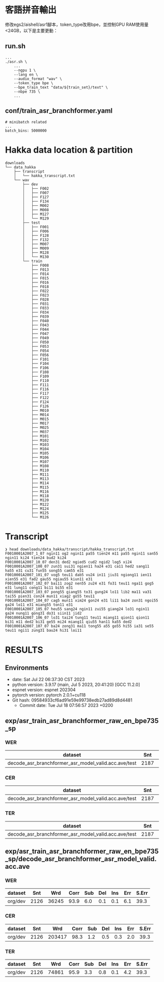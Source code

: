 # 客語拼音輸出

修改egs2/aishell/asr1腳本，token_type改用bpe，並控制GPU RAM使用量<24GB，以下是主要更動：

## run.sh
```
...
./asr.sh \
    ...
    --ngpu 1 \
    --lang en \
    --audio_format "wav" \
    --token_type bpe \
    --bpe_train_text "data/${train_set}/text" \
    --nbpe 735 \
    ...
```

## conf/train_asr_branchformer.yaml
```
# minibatch related
...
batch_bins: 5000000
```

# Hakka data location & partition
```
downloads
└── data_hakka
    ├── transcript
    │   └── hakka_transcript.txt
    └── wav
        ├── dev
        │   ├── F002
        │   ├── F007
        │   ├── F127
        │   ├── F134
        │   ├── M002
        │   ├── M008
        │   ├── M127
        │   └── M129
        ├── test
        │   ├── F001
        │   ├── F006
        │   ├── F128
        │   ├── F132
        │   ├── M007
        │   ├── M009
        │   ├── M128
        │   └── M130
        └── train
            ├── F008
            ├── F013
            ├── F014
            ├── F015
            ├── F016
            ├── F018
            ├── F022
            ├── F023
            ├── F028
            ├── F031
            ├── F033
            ├── F034
            ├── F039
            ├── F040
            ├── F043
            ├── F044
            ├── F047
            ├── F049
            ├── F050
            ├── F053
            ├── F054
            ├── F056
            ├── F101
            ├── F104
            ├── F106
            ├── F108
            ├── F109
            ├── F110
            ├── F111
            ├── F116
            ├── F117
            ├── F122
            ├── F124
            ├── F126
            ├── M010
            ├── M014
            ├── M015
            ├── M017
            ├── M025
            ├── M037
            ├── M101
            ├── M102
            ├── M103
            ├── M104
            ├── M105
            ├── M106
            ├── M107
            ├── M108
            ├── M110
            ├── M111
            ├── M113
            ├── M114
            ├── M115
            ├── M116
            ├── M118
            ├── M120
            ├── M122
            ├── M124
            ├── M125
            └── M126
```

# Transcript
```
❯ head downloads/data_hakka/transcript/hakka_transcript.txt
F0010001A2007_1_07 ngin11 og2 ngin11 pa55 tien24 m11 pa55 ngin11 san55 ngin11 ki24 tien24 bud2 ki24
F0010001A2007_10_07 den31 ded2 ngied5 cud2 ngid2 log5 xi24
F0010001A2007_100_07 zun31 sui31 ngien11 ha24 e31 ca11 hed2 sang11 ha55 e31 cu31 fun55 song55 cam55 e31
F0010001A2007_101_07 vog5 teu11 dab5 vu24 in11 jiu31 ngiong11 ien11 xien55 e31 fad2 gau55 ngiau55 kiun11 e31
F0010001A2007_102_07 bai11 zog2 nen55 zu24 e31 fo31 teu11 nga11 gog5 e31 lung11 cong11 bi11 bi55 e31
F0010001A2007_103_07 pong55 giang55 to31 gung24 lo11 lib2 ma11 va31 tai55 pien31 con24 mun11 xiag2 go55 teu11
F0010001A2007_104_07 cag5 mun11 xim24 gon24 e31 li11 ba24 zon31 ngoi55 ga24 lo11 e31 miang55 ton11 e31
F0010001A2007_105_07 heu55 sang24 ngin11 zui55 giang24 lo31 ngin11 ga24 nung11 gong31 do31 siin11 jid2
F0010001A2007_106_07 lo31 tai24 tung11 teu11 miang11 qion11 qion11 bi31 m11 ded2 bi31 ge55 mi24 miang11 qiu55 han11 ka55 ded2
F0010001A2007_107_07 ba24 zong31 ma11 tong55 a55 go55 hi55 ia31 se55 teu11 ngi11 zung31 bau24 hi31 loi11
```

# RESULTS
## Environments
- date: Sat Jul 22 06:37:30 CST 2023
- python version: 3.9.17 (main, Jul  5 2023, 20:41:20)  [GCC 11.2.0]
- espnet version: espnet 202304
- pytorch version: pytorch 2.0.1+cu118
- Git hash: 09584933cf6ad91e59e99738edb27ad89d8d4481
  - Commit date: Tue Jul 18 07:56:57 2023 +0200

## exp/asr_train_asr_branchformer_raw_en_bpe735_sp
### WER

|dataset|Snt|Wrd|Corr|Sub|Del|Ins|Err|S.Err|
|---|---|---|---|---|---|---|---|---|
|decode_asr_branchformer_asr_model_valid.acc.ave/test|2187|37456|93.8|5.9|0.3|0.1|6.3|45.1|

### CER

|dataset|Snt|Wrd|Corr|Sub|Del|Ins|Err|S.Err|
|---|---|---|---|---|---|---|---|---|
|decode_asr_branchformer_asr_model_valid.acc.ave/test|2187|210487|98.1|1.4|0.6|0.3|2.3|45.1|

### TER

|dataset|Snt|Wrd|Corr|Sub|Del|Ins|Err|S.Err|
|---|---|---|---|---|---|---|---|---|
|decode_asr_branchformer_asr_model_valid.acc.ave/test|2187|77036|96.1|3.3|0.5|0.1|4.0|45.1|

## exp/asr_train_asr_branchformer_raw_en_bpe735_sp/decode_asr_branchformer_asr_model_valid.acc.ave
### WER

|dataset|Snt|Wrd|Corr|Sub|Del|Ins|Err|S.Err|
|---|---|---|---|---|---|---|---|---|
|org/dev|2126|36245|93.9|6.0|0.1|0.1|6.1|39.3|

### CER

|dataset|Snt|Wrd|Corr|Sub|Del|Ins|Err|S.Err|
|---|---|---|---|---|---|---|---|---|
|org/dev|2126|203417|98.3|1.2|0.5|0.3|2.0|39.3|

### TER

|dataset|Snt|Wrd|Corr|Sub|Del|Ins|Err|S.Err|
|---|---|---|---|---|---|---|---|---|
|org/dev|2126|74861|95.9|3.3|0.8|0.1|4.2|39.3|
